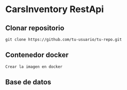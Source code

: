 # CarsInventory RestApi

## Clonar repositorio

    git clone https://github.com/tu-usuario/tu-repo.git

## Contenedor docker

    Crear la imagen en docker

## Base de datos

    